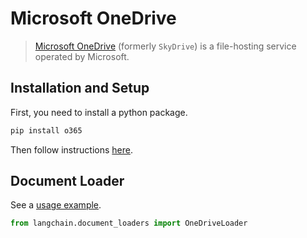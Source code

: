 # Microsoft OneDrive

>[Microsoft OneDrive](https://en.wikipedia.org/wiki/OneDrive) (formerly `SkyDrive`) is a file-hosting service operated by Microsoft.

## Installation and Setup

First, you need to install a python package.

```bash
pip install o365
```

Then follow instructions [here](../modules/indexes/document_loaders/examples/microsoft_onedrive.ipynb).

## Document Loader

See a [usage example](../modules/indexes/document_loaders/examples/microsoft_onedrive.ipynb).


```python
from langchain.document_loaders import OneDriveLoader
```
